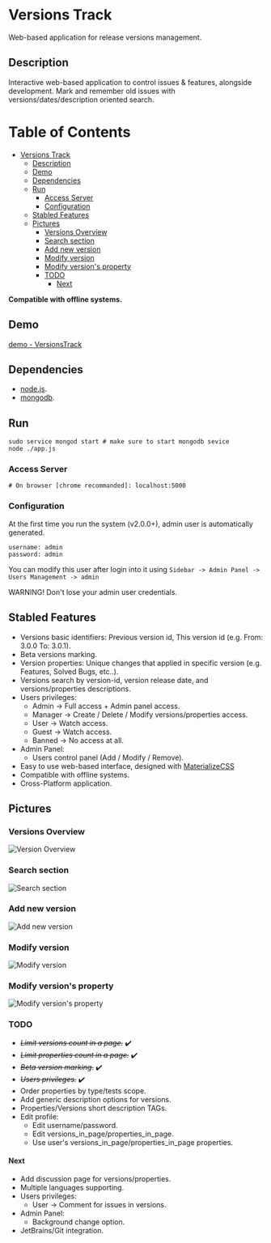 <!--[![Github All Releases](https://img.shields.io/github/downloads/korelkashri/VersionsTrack/total.svg)]()-->

# Versions Track
Web-based application for release versions management.

## Description
Interactive web-based application to control issues & features, alongside development.
Mark and remember old issues with versions/dates/description oriented search.

Table of Contents
=================
   * [Versions Track](#versions-track)
      * [Description](#description)
      * [Demo](#demo)
      * [Dependencies](#dependencies)
      * [Run](#run)
         * [Access Server](#access-server)
         * [Configuration](#configuration)
      * [Stabled Features](#stabled-features)
      * [Pictures](#pictures)
         * [Versions Overview](#versions-overview)
         * [Search section](#search-section)
         * [Add new version](#add-new-version)
         * [Modify version](#modify-version)
         * [Modify version's property](#modify-versions-property)
         * [TODO](#todo)
            * [Next](#next)

**Compatible with offline systems.**

## Demo
[demo - VersionsTrack](https://versions-track.herokuapp.com/)

## Dependencies
* [node.js](https://nodejs.org/en/).
* [mongodb](https://www.mongodb.com/).

## Run
```
sudo service mongod start # make sure to start mongodb sevice
node ./app.js
```

### Access Server
```
# On browser [chrome recommanded]: localhost:5000
```

### Configuration
At the first time you run the system (v2.0.0+), admin user is automatically generated.
```
username: admin
password: admin
```
You can modify this user after login into it using ```Sidebar -> Admin Panel -> Users Management -> admin```

WARNING! Don't lose your admin user credentials.

## Stabled Features
* Versions basic identifiers: Previous version id, This version id (e.g. From: 3.0.0 To: 3.0.1).
* Beta versions marking.
* Version properties: Unique changes that applied in specific version (e.g. Features, Solved Bugs, etc..).
* Versions search by version-id, version release date, and versions/properties descriptions.
* Users privileges:
    * Admin    -> Full access + Admin panel access.
    * Manager  -> Create / Delete / Modify versions/properties access.
    * User     -> Watch access.
    * Guest    -> Watch access.
    * Banned   -> No access at all.
* Admin Panel:
    * Users control panel (Add / Modify / Remove).
* Easy to use web-based interface, designed with [MaterializeCSS](https://materializecss.com/)
* Compatible with offline systems.
* Cross-Platform application.

## Pictures
### Versions Overview
![Version Overview](docs/images/version1.0.0/VersionsTrack-11.png)

### Search section
![Search section](docs/images/version1.0.0/VersionsTrack-12-Search.png)

### Add new version
![Add new version](docs/images/version1.0.0/VersionsTrack-13-NewVersion.png)

### Modify version
![Modify version](docs/images/version1.0.0/VersionsTrack-14-ModifyVersion.png)

### Modify version's property
![Modify version's property](docs/images/version1.0.0/VersionsTrack-15-ModifyProperty.png)

### TODO
* *~~Limit versions count in a page.~~* :heavy_check_mark:
* *~~Limit properties count in a page.~~* :heavy_check_mark:
* *~~Beta version marking.~~* :heavy_check_mark:
* *~~Users privileges.~~* :heavy_check_mark:
* Order properties by type/tests scope.
* Add generic description options for versions.
* Properties/Versions short description TAGs.
* Edit profile:
    * Edit username/password.
    * Edit versions_in_page/properties_in_page.
    * Use user's versions_in_page/properties_in_page properties.

#### Next
* Add discussion page for versions/properties.
* Multiple languages supporting.
* Users privileges:
    * User     -> Comment for issues in versions.
* Admin Panel:
    * Background change option.
* JetBrains/Git integration.